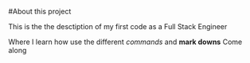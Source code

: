 #About this project

This is the the desctiption of my first code as a Full Stack Engineer

Where I learn how use the different *commands* and **mark downs**
Come along
